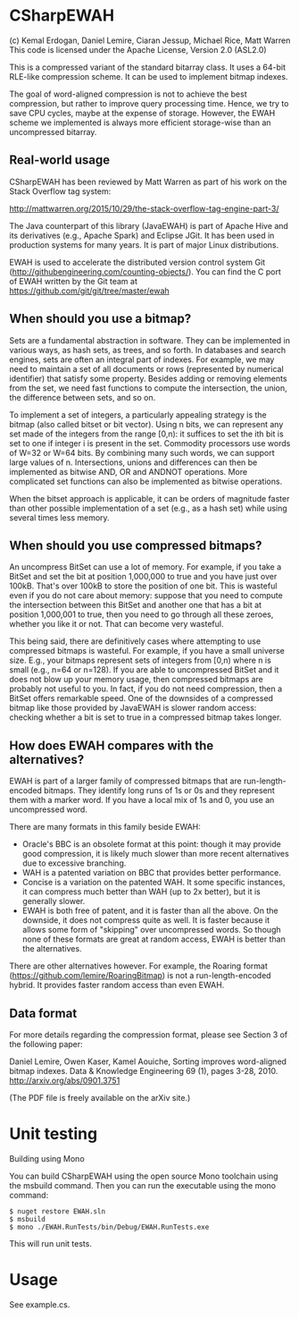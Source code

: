 CSharpEWAH
==

(c) Kemal Erdogan, Daniel Lemire, Ciaran Jessup, Michael Rice, Matt Warren
This code is licensed under the Apache
License, Version 2.0 (ASL2.0)

This is a compressed variant of
the standard bitarray class. It uses a 64-bit RLE-like
compression scheme. It can be used to implement
bitmap indexes.

The goal of word-aligned compression is not to
achieve the best compression, but rather to
improve query processing time. Hence, we try
to save CPU cycles, maybe at the expense of
storage. However, the EWAH scheme we implemented
is always more efficient storage-wise than an
uncompressed bitarray.


Real-world usage
----------------

CSharpEWAH has been reviewed by Matt Warren as part of his work on the Stack Overflow tag system:

http://mattwarren.org/2015/10/29/the-stack-overflow-tag-engine-part-3/

The Java counterpart of this library (JavaEWAH) is part of Apache Hive and its derivatives (e.g.,  Apache Spark) and Eclipse JGit. It has been used in production systems for many years. It is part of major Linux distributions.

EWAH is used to accelerate the distributed version control system Git (http://githubengineering.com/counting-objects/). You can find the C port of EWAH written by the Git team at https://github.com/git/git/tree/master/ewah

When should you use a bitmap?
----------------------------------------

Sets are a fundamental abstraction in
software. They can be implemented in various
ways, as hash sets, as trees, and so forth.
In databases and search engines, sets are often an integral
part of indexes. For example, we may need to maintain a set
of all documents or rows  (represented by numerical identifier)
that satisfy some property. Besides adding or removing
elements from the set, we need fast functions
to compute the intersection, the union, the difference between sets, and so on.


To implement a set
of integers, a particularly appealing strategy is the
bitmap (also called bitset or bit vector). Using n bits,
we can represent any set made of the integers from the range
[0,n): it suffices to set the ith bit is set to one if integer i is present in the set.
Commodity processors use words of W=32 or W=64 bits. By combining many such words, we can
support large values of n. Intersections, unions and differences can then be implemented
 as bitwise AND, OR and ANDNOT operations.
More complicated set functions can also be implemented as bitwise operations.

When the bitset approach is applicable, it can be orders of
magnitude faster than other possible implementation of a set (e.g., as a hash set)
while using several times less memory.


When should you use compressed bitmaps?
----------------------------------------

An uncompress BitSet can use a lot of memory. For example, if you take a BitSet
and set the bit at position 1,000,000 to true and you have just over 100kB. That's over 100kB
to store the position of one bit. This is wasteful  even if you do not care about memory:
suppose that you need to compute the intersection between this BitSet and another one
that has a bit at position 1,000,001 to true, then you need to go through all these zeroes,
whether you like it or not. That can become very wasteful.

This being said, there are definitively cases where attempting to use compressed bitmaps is wasteful.
For example, if you have a small universe size. E.g., your bitmaps represent sets of integers
from [0,n) where n is small (e.g., n=64 or n=128). If you are able to uncompressed BitSet and
it does not blow up your memory usage,  then compressed bitmaps are probably not useful
to you. In fact, if you do not need compression, then a BitSet offers remarkable speed.
One of the downsides of a compressed bitmap like those provided by JavaEWAH is slower random access:
checking whether a bit is set to true in a compressed bitmap takes longer.


How does EWAH compares with the alternatives?
-------------------------------------------

EWAH is part of a larger family of compressed bitmaps that are run-length-encoded
bitmaps. They identify long runs of 1s or 0s and they represent them with a marker word.
If you have a local mix of 1s and 0, you use an uncompressed word.

There are many formats in this family beside EWAH:

* Oracle's BBC is an obsolete format at this point: though it may provide good compression,
it is likely much slower than more recent alternatives due to excessive branching.
* WAH is a patented variation on BBC that provides better performance.
* Concise is a variation on the patented WAH. It some specific instances, it can compress
much better than WAH (up to 2x better), but it is generally slower.
* EWAH is both free of patent, and it is faster than all the above. On the downside, it
does not compress quite as well. It is faster because it allows some form of "skipping"
over uncompressed words. So though none of these formats are great at random access, EWAH
is better than the alternatives.

There are other alternatives however. For example, the Roaring
format (https://github.com/lemire/RoaringBitmap) is not a run-length-encoded hybrid. It provides faster random access
than even EWAH.


Data format
------------

For more details regarding the compression format, please
see Section 3 of the following paper:

Daniel Lemire, Owen Kaser, Kamel Aouiche, Sorting improves word-aligned bitmap indexes. Data & Knowledge Engineering 69 (1), pages 3-28, 2010.  
 http://arxiv.org/abs/0901.3751

 (The PDF file is freely available on the arXiv site.)

Unit testing
==

 Building using Mono


You can build CSharpEWAH using the open source
Mono toolchain using the msbuild command.
Then you can run the executable using
the mono command:
```
$ nuget restore EWAH.sln
$ msbuild
$ mono ./EWAH.RunTests/bin/Debug/EWAH.RunTests.exe
```

This will run unit tests.


Usage
==

See example.cs.
